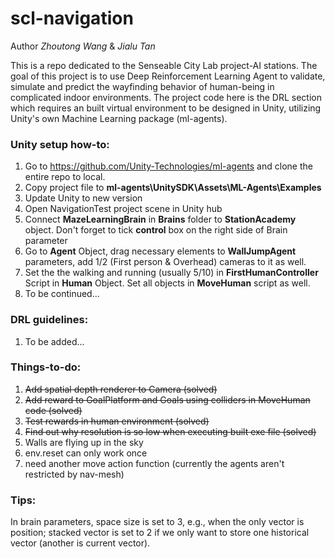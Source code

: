 # scl-navigation

Author *Zhoutong Wang*  & *Jialu Tan*

This is a repo dedicated to the Senseable City Lab project-AI stations. The goal of this project is to use Deep Reinforcement Learning Agent to validate, simulate and predict the wayfinding behavior of human-being in complicated indoor environments. The project code here is the DRL section which requires an built virtual environment to be designed in Unity, utilizing Unity's own Machine Learning package (ml-agents).

### Unity setup how-to:
1. Go to https://github.com/Unity-Technologies/ml-agents and clone the entire repo to local. 
2. Copy project file to **ml-agents\UnitySDK\Assets\ML-Agents\Examples**
3. Update Unity to new version
4. Open NavigationTest project scene in Unity hub
5. Connect **MazeLearningBrain** in **Brains** folder  to **StationAcademy** object. Don't forget to tick **control** box on the right side of Brain parameter
6. Go to **Agent** Object, drag necessary elements to **WallJumpAgent** parameters, add 1/2 (First person & Overhead) cameras to it as well. 
7. Set the the walking and running (usually 5/10) in **FirstHumanController** Script in **Human** Object. Set all objects in **MoveHuman** script as well. 
8. To be continued...

### DRL guidelines:
1. To be added...

### Things-to-do:
1. ~~Add spatial depth renderer to Camera (solved)~~
2. ~~Add reward to GoalPlatform and Goals using colliders in MoveHuman code (solved)~~
3. ~~Test rewards in human environment (solved)~~
4. ~~Find out why resolution is so low when executing built exe file (solved)~~
5. Walls are flying up in the sky
6. env.reset can only work once
7. need another move action function (currently the agents aren't restricted by nav-mesh)

### Tips:
In brain parameters, space size is set to 3, e.g., when the only vector is position; stacked vector is set to 2 if we only want to store one historical vector (another is current vector).